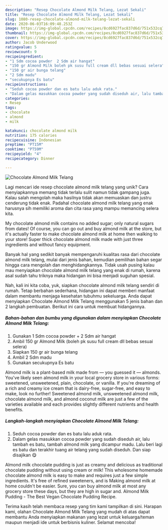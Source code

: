```yaml
---
description: "Resep Chocolate Almond Milk Telang, Lezat Sekali"
title: "Resep Chocolate Almond Milk Telang, Lezat Sekali"
slug: 1080-resep-chocolate-almond-milk-telang-lezat-sekali
date: 2020-06-03T16:09:48.253Z
image: https://img-global.cpcdn.com/recipes/8cd6927fac837d6d/751x532cq70/chocolate-almond-milk-telang-foto-resep-utama.jpg
thumbnail: https://img-global.cpcdn.com/recipes/8cd6927fac837d6d/751x532cq70/chocolate-almond-milk-telang-foto-resep-utama.jpg
cover: https://img-global.cpcdn.com/recipes/8cd6927fac837d6d/751x532cq70/chocolate-almond-milk-telang-foto-resep-utama.jpg
author: Jacob Underwood
ratingvalue: 5
reviewcount: 9
recipeingredient:
- "1 Sdm cocoa powder  2 Sdm air hangat"
- "150 gr Almond Milk boleh pk susu full cream dll bebas sesuai selera"
- "150 gr air bunga telang"
- "2 Sdm madu"
- "secukupnya Es batu"
recipeinstructions:
- "Seduh cocoa powder dan es batu lalu aduk rata."
- "Dalam gelas masukkan cocoa powder yang sudah diseduh air, lalu tambah es batu, tambah almond milk yang dicampur madu. Lalu beri lagi es batu dan terakhir tuang air telang yang sudah diseduh. Dan siap disajikan 😋"
categories:
- Resep
tags:
- chocolate
- almond
- milk

katakunci: chocolate almond milk 
nutrition: 175 calories
recipecuisine: Indonesian
preptime: "PT15M"
cooktime: "PT59M"
recipeyield: "4"
recipecategory: Dinner

---
```



![Chocolate Almond Milk Telang](https://img-global.cpcdn.com/recipes/8cd6927fac837d6d/751x532cq70/chocolate-almond-milk-telang-foto-resep-utama.jpg)

Lagi mencari ide resep chocolate almond milk telang yang unik? Cara menyiapkannya memang tidak terlalu sulit namun tidak gampang juga. Kalau salah mengolah maka hasilnya tidak akan memuaskan dan justru cenderung tidak enak. Padahal chocolate almond milk telang yang enak harusnya sih memiliki aroma dan cita rasa yang mampu memancing selera kita.

My chocolate almond milk contains no added sugar; only natural sugars from dates! Of course, you can go out and buy almond milk at the store, but it&#39;s actually faster to make chocolate almond milk at home then walking to your store! Super thick chocolate almond milk made with just three ingredients and without fancy equipment.

Banyak hal yang sedikit banyak mempengaruhi kualitas rasa dari chocolate almond milk telang, mulai dari jenis bahan, kemudian pemilihan bahan segar hingga cara mengolah dan menghidangkannya. Tidak usah pusing kalau mau menyiapkan chocolate almond milk telang yang enak di rumah, karena asal sudah tahu triknya maka hidangan ini bisa menjadi suguhan spesial.


Nah, kali ini kita coba, yuk, siapkan chocolate almond milk telang sendiri di rumah. Tetap berbahan sederhana, hidangan ini dapat memberi manfaat dalam membantu menjaga kesehatan tubuhmu sekeluarga. Anda dapat menyiapkan Chocolate Almond Milk Telang menggunakan 5 jenis bahan dan 2 langkah pembuatan. Berikut ini cara untuk membuat hidangannya.

<!--inarticleads1-->

##### Bahan-bahan dan bumbu yang digunakan dalam menyiapkan Chocolate Almond Milk Telang:

1. Gunakan 1 Sdm cocoa powder + 2 Sdm air hangat
1. Ambil 150 gr Almond Milk (boleh pk susu full cream dll bebas sesuai selera)
1. Siapkan 150 gr air bunga telang
1. Ambil 2 Sdm madu
1. Gunakan secukupnya Es batu


Almond milk is a plant-based milk made from — you guessed it — almonds. You&#39;ve likely seen almond milk in your local grocery store in various forms: sweetened, unsweetened, plain, chocolate, or vanilla. If you&#39;re dreaming of a rich and creamy ice cream that is dairy-free, sugar-free, and easy to make, look no further! Sweetened almond milk, unsweetened almond milk, chocolate almond milk, and almond coconut milk are just a few of the varieties available and each provides slightly different nutrients and health benefits. 

<!--inarticleads2-->

##### Langkah-langkah menyiapkan Chocolate Almond Milk Telang:

1. Seduh cocoa powder dan es batu lalu aduk rata.
1. Dalam gelas masukkan cocoa powder yang sudah diseduh air, lalu tambah es batu, tambah almond milk yang dicampur madu. Lalu beri lagi es batu dan terakhir tuang air telang yang sudah diseduh. Dan siap disajikan 😋


Almond milk chocolate pudding is just as creamy and delicious as traditional chocolate pudding without using cream or milk! This wholesome homemade chocolate almond milk is easy to make and requires just a few simple ingredients. It&#39;s free of refined sweeteners, and is Making almond milk at home couldn&#39;t be easier. Sure, you can buy almond milk at most any grocery store these days, but they are high in sugar and. Almond Milk Pudding - The Best Vegan Chocolate Pudding Recipe. 

Terima kasih telah membaca resep yang tim kami tampilkan di sini. Harapan kami, olahan Chocolate Almond Milk Telang yang mudah di atas dapat membantu Anda menyiapkan makanan yang lezat untuk keluarga/teman maupun menjadi ide untuk berbisnis kuliner. Selamat mencoba!
